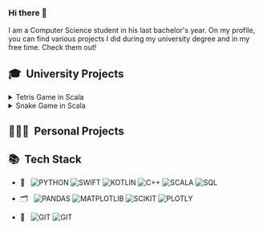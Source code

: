 ### Hi there 👋

I am a Computer Science student in his last bachelor's year. On my profile, you can find various projects I did during my university degree and in my free time. Check them out!

## 🎓 &nbsp;University Projects
<details>
  <summary>Tetris Game in Scala</summary> 
  <h3>Key Learnings</h3>
  <ul>
    <li>Handling Immutable Data</li>
  </ul>
  <a href="https://github.com/notJustus/OOFP_tetris">Link to the repository</a>
</details>


<details>
  <summary>Snake Game in Scala</summary> 
</details>

## 👨🏼‍💻 &nbsp;Personal Projects

## 📚 &nbsp;Tech Stack

- 💬 &nbsp;
  ![PYTHON](https://img.shields.io/badge/python-3670A0?style=for-the-badge&logo=python&logoColor=ffdd54)
  ![SWIFT](https://img.shields.io/badge/swift-F54A2A?style=for-the-badge&logo=swift&logoColor=white)
  ![KOTLIN](https://img.shields.io/badge/kotlin-%237F52FF.svg?style=for-the-badge&logo=kotlin&logoColor=white)
  ![C++](https://img.shields.io/badge/c++-%2300599C.svg?style=for-the-badge&logo=c%2B%2B&logoColor=white)
  ![SCALA](https://img.shields.io/badge/scala-%23DC322F.svg?style=for-the-badge&logo=scala&logoColor=white)
  ![SQL](https://img.shields.io/badge/mysql-%2300f.svg?style=for-the-badge&logo=mysql&logoColor=white)

- 🗂 &nbsp;
  ![PANDAS](https://img.shields.io/badge/pandas-%23150458.svg?style=for-the-badge&logo=pandas&logoColor=white)
  ![MATPLOTLIB](https://img.shields.io/badge/Matplotlib-%23ffffff.svg?style=for-the-badge&logo=Matplotlib&logoColor=black)
  ![SCIKIT](https://img.shields.io/badge/scikit--learn-%23F7931E.svg?style=for-the-badge&logo=scikit-learn&logoColor=white)
  ![PLOTLY](https://img.shields.io/badge/Plotly-%233F4F75.svg?style=for-the-badge&logo=plotly&logoColor=white)
- 🔀 &nbsp;
  ![GIT](https://img.shields.io/badge/git-%23F05033.svg?style=for-the-badge&logo=git&logoColor=white)
  ![GIT](https://img.shields.io/badge/git-%23F05033.svg?style=for-the-badge&logo=git&logoColor=white)
